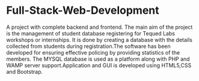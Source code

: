 # Full-Stack-Web-Development
A project with complete backend and frontend.
The main aim of the project is the management of student database registering for Tequed Labs workshops or internships. It is done by creating a database with the details collected from students during registration.The software has been developed for ensuring effective policing by providing statistics of the members. The MYSQL database is used as a platform along with PHP and WAMP server support.Application and GUI is developed using HTML5,CSS and Bootstrap.
